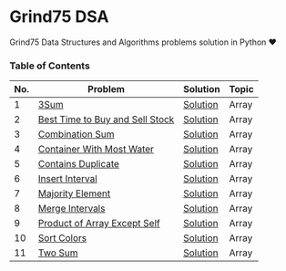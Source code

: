 # Grind75 DSA
Grind75 Data Structures and Algorithms problems solution in Python ❤


### Table of Contents

|  No.  |                                           Problem                    |              Solution                                                 |   Topic  | 
| ----- | ---------------------------------------------------------------------|---------------------------------------------------------------------- | -------- |
|  1    | [3Sum](https://leetcode.com/problems/3sum)| [Solution](https://github.com/yash872/DSA_Grind75/blob/main/Array/3Sum.py) |  Array   |
|  2    | [Best Time to Buy and Sell Stock](https://leetcode.com/problems/best-time-to-buy-and-sell-stock)| [Solution](https://github.com/yash872/DSA_Grind75/blob/main/Array/Best_Time_to_Buy_and_Sell_Stock.py) |  Array   |
|  3    | [Combination Sum](https://leetcode.com/problems/combination-sum)| [Solution](https://github.com/yash872/DSA_Grind75/blob/main/Array/Combination_Sum.py)|Array|
|  4    | [Container With Most Water](https://leetcode.com/problems/container-with-most-water)| [Solution](https://github.com/yash872/DSA_Grind75/blob/main/Array/Container_With_Most_Water.py) |  Array   |
|  5    | [Contains Duplicate](https://leetcode.com/problems/contains-duplicate)| [Solution](https://github.com/yash872/DSA_Grind75/blob/main/Array/Contains_Duplicate.py) |Array   |
|  6    | [Insert Interval](https://leetcode.com/problems/insert-interval)| [Solution](https://github.com/yash872/DSA_Grind75/blob/main/Array/Insert_Interval.py) |  Array   |
|  7    | [Majority Element](https://leetcode.com/problems/majority-element)| [Solution](https://github.com/yash872/DSA_Grind75/blob/main/Array/Majority_Element.py) |  Array   |
|  8    | [Merge Intervals](https://leetcode.com/problems/merge-intervals)| [Solution](https://github.com/yash872/DSA_Grind75/blob/main/Array/Merge_Intervals.py) |  Array   |
|  9    | [Product of Array Except Self](https://leetcode.com/problems/product-of-array-except-self)| [Solution](https://github.com/yash872/DSA_Grind75/blob/main/Array/Product_of_Array_Except_Self.py) |  Array   |
|  10   | [Sort Colors](https://leetcode.com/problems/sort-colors)| [Solution](https://github.com/yash872/DSA_Grind75/blob/main/Array/Sort_Colors.py) |  Array   |
|  11    | [Two Sum](https://leetcode.com/problems/two-sum)| [Solution](https://github.com/yash872/DSA_Grind75/blob/main/Array/Two_Sum.py) |  Array   |

